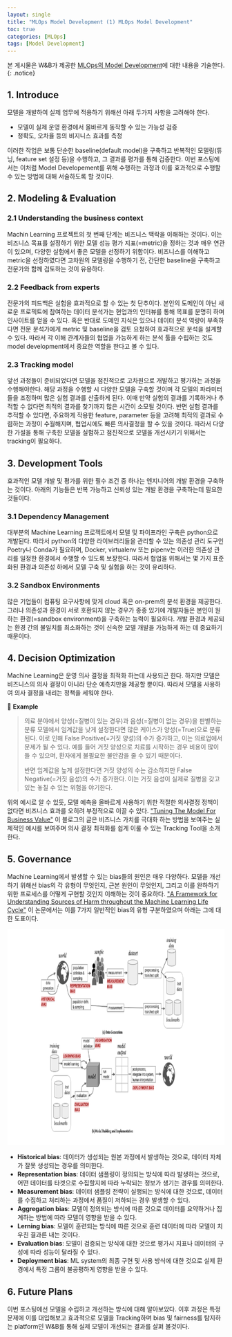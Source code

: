 ```yaml
---
layout: single
title: "MLOps Model Development (1) MLOps Model Development"
toc: true
categories: [MLOps]
tags: [Model Development]
---
```


본 게시물은 W&B가 제공한 [MLOps의 Model Development](chrome-extension://efaidnbmnnnibpcajpcglclefindmkaj/https://import.cdn.thinkific.com/705742/courses/2069435/MLOpsAHolisticApproach1121-221121-125813.pdf)에 대한 내용을 기술한다.
{: .notice}

## 1. Introduce

모델을 개발하여 실제 업무에 적용하기 위해선 아래 두가지 사항을 고려해야 한다.

- 모델이 실제 운영 환경에서 올바르게 동작할 수 있는 가능성 검증
- 정확도, 오차율 등의 비지니스 효과를 측정

이러한 작업은 보통 단순한 baseline(default model)을 구축하고 반복적인 모델링(튜닝, feature set 설정 등)을 수행하고, 그 결과를 평가를 통해 검증한다. 이번 포스팅에서는 이처럼 Model Developement를 위해 수행하는 과정과 이를 효과적으로 수행할 수 있는 방법에 대해 서술하도록 할 것이다.

## 2. Modeling & Evaluation

### 2.1 Understanding the business context

Machin Learning 프로젝트의 첫 번째 단계는 비즈니스 맥락을 이해하는 것이다. 이는 비즈니스 목표를 설정하기 위한 모델 성능 평가 지표(=metric)을 정하는 것과 매우 연관이 있으며, 다양한 실험에서 좋은 모델을 선정하기 위함이다. 비즈니스를 이해하고 metric을 선정하였다면 고차원의 모델링을 수행하기 전, 간단한 baseline을 구축하고 전문가와 함께 검토하는 것이 유용하다.

### 2.2 Feedback from experts

전문가의 피드백은 실험을 효과적으로 할 수 있는 첫 단추이다. 본인의 도메인이 아닌 새로운 프로젝트에 참여하는 데이터 분석가는 현업과의 인터뷰를 통해 목표를 분명히 하며 인사이트를 얻을 수 있다. 혹은 반대로 도메인 지식은 있으나 데이터 분석 역량이 부족하다면 전문 분석가에게 metric 및 baseline을 검토 요청하여 효과적으로 분석을 설계할 수 있다. 따라서 각 이해 관계자들의 협업을 가능하게 하는 분석 툴을 수립하는 것도 model development에서 중요한 역할을 한다고 볼 수 있다.

### 2.3 Tracking model

앞선 과정들이 준비되었다면 모델을 점진적으로 고차원으로 개발하고 평가하는 과정을 수행해야한다. 해당 과정을 수행할 시 다양한 모델을 구축할 것이며 각 모델의 파라미터들을 조정하며 많은 실험 결과를 산출하게 된다. 이때 만약 실험의 결과를 기록하거나 추적할 수 없다면 최적의 결과를 찾기까지 많은 시간이 소모될 것이다. 반면 실험 결과를 추적할 수 있다면, 주요하게 작용한 feature, parameter 등을 고려해 최적의 결과로 수렴하는 과정이 수월해지며, 협업시에도 빠른 의사결정을 할 수 있을 것이다. 따라서 다양한 가설을 통해 구축한 모델을 실험하고 점진적으로 모델을 개선시키기 위해서는 tracking이 필요하다.

## 3. Development Tools

효과적인 모델 개발 및 평가를 위한 필수 조건 중 하나는 엔지니어의 개발 환경을 구축하는 것이다. 아래의 기능들은 반복 가능하고 신뢰성 있는 개발 환경을 구축하는데 필요한 것들이다.

### 3.1 Dependency Management

대부분의 Machine Learning 프로젝트에서 모델 및 파이프라인 구축은 python으로 개발된다. 따라서 python의 다양한 라이브러리들을 관리할 수 있는 의존성 관리 도구인 Poetry나 Conda가 필요하며, Docker, virtualenv 또는 pipenv는 이러한 의존성 관리를 일정한 환경에서 수행할 수 있도록 보장한다. 따라서 협업을 위해서는 몇 가지 표준화된 환경과 의존성 하에서 모델 구축 및 실험을 하는 것이 유리하다.

### 3.2 Sandbox Environments

많은 기업들이 컴퓨팅 요구사항에 맞게 cloud 혹은 on-prem의 분석 환경을 제공한다. 그러나 의존성과 환경이 서로 호환되지 않는 경우가 종종 있기에 개발자들은 본인이 원하는 환경(=sandbox environment)을 구축하는 능력이 필요하다. 개발 환경과 제공되는 환경 간의 불일치를 최소화하는 것이 신속한 모델 개발을 가능하게 하는 데 중요하기 때문이다.

## 4. Decision Optimization

Machine Learning은 운영 의사 결정을 최적화 하는데 사용되곤 한다. 하지만 모델은 비즈니스의 의사 결정이 아니라 단순 예측치만을 제공할 뿐이다. 따라서 모델을 사용하여 의사 결정을 내리는 정책을 세워야 한다.

📍 **Example**

> 의료 분야에서 양성(=질병이 있는 경우)과 음성(=질병이 없는 경우)을 판별하는 분류 모델에서 임계값을 낮게 설정한다면 많은 케이스가 양성(=True)으로 분류된다. 이로 인해 False Positive(=거짓 양성)의 수가 증가하고, 이는 의료업에서 문제가 될 수 있다. 예를 들어 거짓 양성으로 치료를 시작하는 경우 비용이 많이 들 수 있으며, 환자에게 불필요한 불안감을 줄 수 있기 때문이다.
>
> 반면 임계값을 높게 설정한다면 거짓 양성의 수는 감소하지만 False Negative(=거짓 음성)의 수가 증가한다. 이는 거짓 음성이 실제로 질병을 갖고 있는 놓칠 수 있는 위험을 야기한다.

위의 예시로 알 수 있듯, 모델 예측을 올바르게 사용하기 위한 적절한 의사결정 정책이 없다면 비즈니스 효과를 오히려 부정적으로 이끌 수 있다. ["Tuning The Model For Business Value"](https://wandb.ai/wandb_course/lesson3%20followup/reports/Finding-Which-Lemons-are-Lemons-Assessing-and-Optimizing-Business-Value-With-ML--VmlldzoyNTU4NjY5#tuning-the-model-for-business-value) 이 블로그의 글은 비즈니스 가치를 극대화 하는 방법을 보여주는 실제적인 예시를 보여주며 의사 결정 최적화를 쉽게 이룰 수 있는 Tracking Tool을 소개한다.

## 5. Governance

Machine Learning에서 발생할 수 있는 bias들의 원인은 매우 다양하다. 모델을 개선하기 위해선 bias의 각 유형이 무엇인지, 근본 원인이 무엇인지, 그리고 이를 완하하기 위한 프로세스를 어떻게 구현할 것인지 이해하는 것이 중요하다. ["A Framework for Understanding Sources of Harm throughout the Machine Learning Life Cycle"](https://arxiv.org/abs/1901.10002) 이 논문에서는 이를 7가지 일반적인 bias의 유형 구분하였으며 아래는 그에 대한 도표이다.

<p align="center"><img src="https://github.com/sigirace/page-images/blob/main/mlops/intro/ml1.png?raw=true" width="900" height="500"></p>

- **Historical bias**: 데이터가 생성되는 원본 과정에서 발생하는 것으로, 데이터 자체가 잘못 생성되는 경우를 의미한다.
- **Representation bias**: 데이터 샘플링이 정의되는 방식에 따라 발생하는 것으로, 어떤 데이터를 타겟으로 수집할지에 따라 누락되는 정보가 생기는 경우를 의미한다.
- **Measurement bias**: 데이터 샘플링 전략이 실행되는 방식에 대한 것으로, 데이터를 수집하고 처리하는 과정에서 품질이 저하되는 경우 발생할 수 있다.
- **Aggregation bias**: 모델이 정의되는 방식에 따른 것으로 데이터를 요약하거나 집계하는 방법에 따라 모델이 영향을 받을 수 있다.
- **Lerning bias**: 모델이 훈련되는 방식에 따른 것으로 훈련 데이터에 따라 모델이 치우친 결과른 내는 것이다.
- **Evaluation bias**: 모델이 검증되는 방식에 대한 것으로 평가시 지표나 데이터의 구성에 따라 성능이 달라질 수 있다.
- **Deployment bias**: ML system의 최종 구현 및 사용 방식에 대한 것으로 실제 환경에서 특정 그룹이 불공평하게 영향을 받을 수 있다.

## 6. Future Plans

이번 포스팅에선 모델을 수립하고 개선하는 방식에 대해 알아보았다. 이후 과정은 특정 문제에 이를 대입해보고 효과적으로 모델을 Tracking하며 bias 및 fairness를 탐지하는 platform인 W&B를 통해 실제 모델이 개선되는 결과를 살펴 볼것이다.

